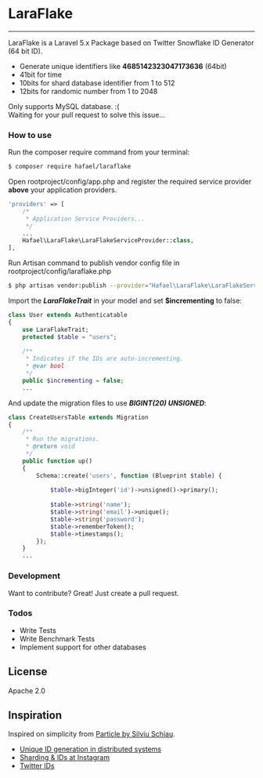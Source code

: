 # LaraFlake
------

LaraFlake is a Laravel 5.x Package based on Twitter Snowflake ID Generator (64 bit ID).

  - Generate unique identifiers like **4685142323047173636** (64bit)
  - 41bit for time
  - 10bits for shard database identifier from 1 to 512
  - 12bits for randomic number from 1 to 2048

Only supports MySQL database. :(  
Waiting for your pull request to solve this issue...

### How to use
Run the composer require command from your terminal:
```sh
$ composer require hafael/laraflake
```
Open rootproject/config/app.php and register the required service provider **above** your application providers.

```php
'providers' => [
    /*
     * Application Service Providers...
     */
    ...
    Hafael\LaraFlake\LaraFlakeServiceProvider::class,
],
```

Run Artisan command to publish vendor config file in rootproject/config/laraflake.php
```sh
$ php artisan vendor:publish --provider="Hafael\LaraFlake\LaraFlakeServiceProvider"
```

Import the ***LaraFlakeTrait*** in your model and set **$incrementing** to false:
```php
class User extends Authenticatable
{
    use LaraFlakeTrait;
    protected $table = "users";
    
    /**
     * Indicates if the IDs are auto-incrementing.
     * @var bool
     */
    public $incrementing = false;
    ...
```
And update the migration files to use ***BIGINT(20) UNSIGNED***:

```php
class CreateUsersTable extends Migration
{
    /**
     * Run the migrations.
     * @return void
     */
    public function up()
    {
        Schema::create('users', function (Blueprint $table) {
            
            $table->bigInteger('id')->unsigned()->primary();
            
            $table->string('name');
            $table->string('email')->unique();
            $table->string('password');
            $table->rememberToken();
            $table->timestamps();
        });
    }
    ...
```


### Development

Want to contribute? Great!
Just create a pull request.

### Todos

 - Write Tests
 - Write Benchmark Tests
 - Implement support for other databases

License
----
Apache 2.0

## Inspiration
Inspired on simplicity from [Particle by Silviu Schiau](https://github.com/sschiau/Particle.php").

 - [Unique ID generation in distributed systems](http://pt.slideshare.net/davegardnerisme/unique-id-generation-in-distributed-systems)
 - [Sharding & IDs at Instagram](http://instagram-engineering.tumblr.com/post/10853187575/sharding-ids-at-instagram)
 - [Twitter IDs](https://dev.twitter.com/overview/api/twitter-ids-json-and-snowflake)

